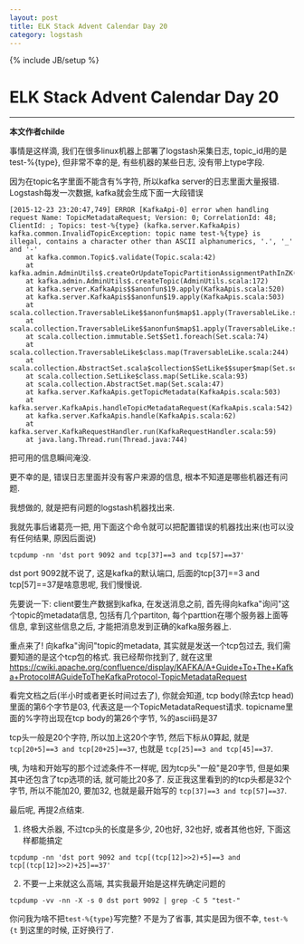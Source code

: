 ```yaml
---
layout: post
title: ELK Stack Advent Calendar Day 20
category: logstash
---
```

{% include JB/setup %}
# ELK Stack Advent Calendar Day 20
---

**本文作者childe**

事情是这样滴,  我们在很多linux机器上部署了logstash采集日志, topic_id用的是 test-%{type}, 但非常不幸的是,  有些机器的某些日志, 没有带上type字段. 
 
因为在topic名字里面不能含有%字符, 所以kafka server的日志里面大量报错. Logstash每发一次数据, kafka就会生成下面一大段错误

```
[2015-12-23 23:20:47,749] ERROR [KafkaApi-0] error when handling request Name: TopicMetadataRequest; Version: 0; CorrelationId: 48; ClientId: ; Topics: test-%{type} (kafka.server.KafkaApis)
kafka.common.InvalidTopicException: topic name test-%{type} is illegal, contains a character other than ASCII alphanumerics, '.', '_' and '-'
    at kafka.common.Topic$.validate(Topic.scala:42)
    at kafka.admin.AdminUtils$.createOrUpdateTopicPartitionAssignmentPathInZK(AdminUtils.scala:181)
    at kafka.admin.AdminUtils$.createTopic(AdminUtils.scala:172)
    at kafka.server.KafkaApis$$anonfun$19.apply(KafkaApis.scala:520)
    at kafka.server.KafkaApis$$anonfun$19.apply(KafkaApis.scala:503)
    at scala.collection.TraversableLike$$anonfun$map$1.apply(TraversableLike.scala:244)
    at scala.collection.TraversableLike$$anonfun$map$1.apply(TraversableLike.scala:244)
    at scala.collection.immutable.Set$Set1.foreach(Set.scala:74)
    at scala.collection.TraversableLike$class.map(TraversableLike.scala:244)
    at scala.collection.AbstractSet.scala$collection$SetLike$$super$map(Set.scala:47)
    at scala.collection.SetLike$class.map(SetLike.scala:93)
    at scala.collection.AbstractSet.map(Set.scala:47)
    at kafka.server.KafkaApis.getTopicMetadata(KafkaApis.scala:503)
    at kafka.server.KafkaApis.handleTopicMetadataRequest(KafkaApis.scala:542)
    at kafka.server.KafkaApis.handle(KafkaApis.scala:62)
    at kafka.server.KafkaRequestHandler.run(KafkaRequestHandler.scala:59)
    at java.lang.Thread.run(Thread.java:744)
```

把可用的信息瞬间淹没.  
 
更不幸的是, 错误日志里面并没有客户来源的信息, 根本不知道是哪些机器还有问题.
 
我想做的, 就是把有问题的logstash机器找出来.
 
我就先事后诸葛亮一把, 用下面这个命令就可以把配置错误的机器找出来(也可以没有任何结果, 原因后面说)

```
tcpdump -nn 'dst port 9092 and tcp[37]==3 and tcp[57]==37'
```

dst port 9092就不说了, 这是kafka的默认端口, 后面的tcp[37]==3 and tcp[57]==37是啥意思呢, 我们慢慢说.
 
先要说一下: client要生产数据到kafka, 在发送消息之前, 首先得向kafka"询问"这个topic的metadata信息, 包括有几个partiton, 每个parttion在哪个服务器上面等信息, 拿到这些信息之后, 才能把消息发到正确的kafka服务器上.
 
重点来了!  向kafka"询问"topic的metadata, 其实就是发送一个tcp包过去, 我们需要知道的是这个tcp包的格式. 我已经帮你找到了, 就在这里 <https://cwiki.apache.org/confluence/display/KAFKA/A+Guide+To+The+Kafka+Protocol#AGuideToTheKafkaProtocol-TopicMetadataRequest>

看完文档之后(半小时或者更长时间过去了), 你就会知道, tcp body(除去tcp head)里面的第6个字节是03, 代表这是一个TopicMetadataRequest请求.  topicname里面的%字符出现在tcp body的第26个字节, %的ascii码是37
 
tcp头一般是20个字符, 所以加上这20个字节, 然后下标从0算起, 就是`tcp[20+5]==3 and tcp[20+25]==37`, 也就是 `tcp[25]==3 and tcp[45]==37`.
 
咦, 为啥和开始写的那个过滤条件不一样呢, 因为tcp头"一般"是20字节, 但是如果其中还包含了tcp选项的话, 就可能比20多了. 反正我这里看到的的tcp头都是32个字节, 所以不能加20, 要加32, 也就是最开始写的 `tcp[37]==3 and tcp[57]==37`.

最后呢, 再提2点结束.
 
1. 终极大杀器, 不过tcp头的长度是多少, 20也好, 32也好, 或者其他也好, 下面这样都能搞定
```
tcpdump -nn 'dst port 9092 and tcp[(tcp[12]>>2)+5]==3 and tcp[(tcp[12]>>2)+25]==37'
```

2.  不要一上来就这么高端, 其实我最开始是这样先确定问题的
```
tcpdump -vv -nn -X -s 0 dst port 9092 | grep -C 5 "test-"
```

你问我为啥不把`test-%{type}`写完整? 不是为了省事, 其实是因为很不幸, `test-%{t` 到这里的时候, 正好换行了.
